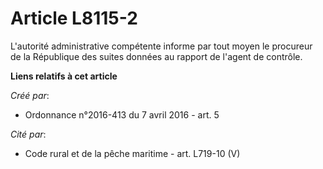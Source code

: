 # Article L8115-2

L'autorité administrative compétente informe par tout moyen le procureur de la République des suites données au rapport de
l'agent de contrôle.

**Liens relatifs à cet article**

_Créé par_:

  - Ordonnance n°2016-413 du 7 avril 2016 - art. 5

_Cité par_:

  - Code rural et de la pêche maritime - art. L719-10 (V)
